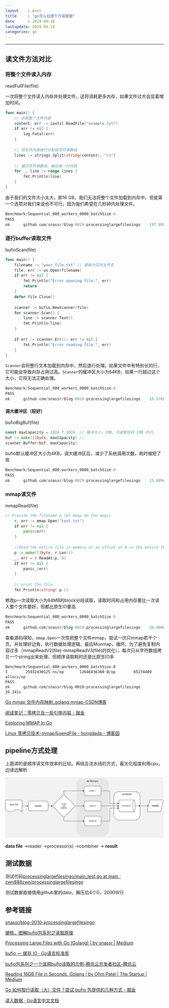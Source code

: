 ```yaml
---
layout    : post
title     : "go怎么处理千万级数据"
date      : 2024-04-18
lastupdate: 2024-04-18
categories: go
---
```


----

## 读文件方法对比

### 将整个文件读入内存

readFullFile(file)

一次将整个文件读入内存并处理文件，这将消耗更多内存，如果文件过大会显着增加时间。

```go
func main() {
	// 读取整个文件内容
	content, err := ioutil.ReadFile("example.txt")
	if err != nil {
		log.Fatal(err)
	}

	// 将文件内容按行分割成字符串数组
	lines := strings.Split(string(content), "\n")

	// 遍历字符串数组，输出每一行内容
	for _, line := range lines {
		fmt.Println(line)
	}
}
```

由于我们的文件大小太大，即16 GB，我们无法将整个文件加载到内存中。但是第一个选项对我们来说也不可行，因为我们希望在几秒钟内处理文件。

```go
Benchmark/Sequential_000_workers_0000_batchSize-8                      1        197251508333 ns/op      17140040864 B/op        43544146 allocs/op
PASS
ok      github.com/snassr/blog-0010-processinglargefilesingo    197.898s

```



### 逐行buffer读取文件

bufioScan(file)

```go
func main() {
    filename := "your_file.txt" // 替换为实际文件名
    file, err := os.Open(filename)
    if err != nil {
        fmt.Println("Error opening file:", err)
        return
    }
    defer file.Close()

    scanner := bufio.NewScanner(file)
    for scanner.Scan() {
        line := scanner.Text()
        fmt.Println(line)
    }

    if err := scanner.Err(); err != nil {
        fmt.Println("Error reading file:", err)
    }
}
```

`Scanner`会将整行文本加载到内存中，然后逐行处理。如果文件中有特别长的行，它可能会导致内存占用过高。`Scanner`的缓冲区大小为64KB，如果一行超过这个大小，它将无法正确处理。

```go
Benchmark/Sequential_000_workers_0000_batchSize-8                      1        16439025625 ns/op       12646394264 B/op        65274099 allocs/op
PASS
ok      github.com/snassr/blog-0010-processinglargefilesingo    16.576s
```



#### 调大缓冲区（较好）

bufioBigBuf(file)

```go
const maxCapacity = 1024 * 1024  // 缓冲大小，1MB，可读取任何 1MB 的行。
buf := make([]byte, maxCapacity) // 
scanner.Buffer(buf, maxCapacity)
```

bufio默认缓冲区大小为4KB，调大缓冲区后，减少了系统调用次数，耗时缩短了些

```go
Benchmark/Sequential_000_workers_0000_batchSize-8                      1        16792737333 ns/op       12646410976 B/op    65274179 allocs/op
PASS
ok      github.com/snassr/blog-0010-processinglargefilesingo    15.889s
```



### mmap读文件

mmapRead(file)

```go
// Provide the filename & let mmap do the magic
	r, err := mmap.Open("text.txt")
	if err != nil {
		panic(err)
	}

	//Read the entire file in memory at an offset of 0 => the entire thing
	p := make([]byte, r.Len())
	_, err = r.ReadAt(p, 0)
	if err != nil {
		panic_(err)
	}

	// print the file
	fmt.Println(string( p ))
```

修改p一次读取大小为64MB的block分段读取，读取时间和占用内存要比一次读入整个文件要好，但都比原生IO要高

```go
Benchmark/Sequential_000_workers_0000_batchSize-8                      1        38172455750 ns/op       17152662584 B/op    43544770 allocs/op
PASS
ok      github.com/snassr/blog-0010-processinglargefilesingo    38.900s
```

查看源码得知，`mmap.Open`一次性把整个文件mmap，尝试一次只mmap若干个页，并处理好边角，执行数据处理逻辑，最后Munmap，循环。为了避免复制内容过多（mmapReadV2(file)-mmapReadV3(file)的优化），每次只从字符数组拷贝一个string出来处理，但顺序读取耗时还是比原生IO多

```
Benchmark/Sequential_000_workers_0000_batchSize-8                      1        25932430125 ns/op       12646436360 B/op        65274409 allocs/op
PASS
ok      github.com/snassr/blog-0010-processinglargefilesingo    26.341s
```





[Go mmap 文件内存映射_golang mmap-CSDN博客](https://blog.csdn.net/baidu_32452525/article/details/131313142)

[阅读笔记：零拷贝及一些引申内容 - 掘金](https://juejin.cn/post/6854573213452599310#heading-5)

[Exploring MMAP In Go](https://ghvsted.com/blog/exploring-mmap-in-go/)

[Linux 零拷贝技术-mmap与sendFile - hongdada - 博客园](https://www.cnblogs.com/hongdada/p/16926179.html)

## pipeline方式处理

上面讲的是顺序读文件效率的比较。再结合流水线的方式，最大化程度利用cpu，边读边解析

![image-20240415163805788](/assets/img/2024-04-18-process-large-data-in-go-zh/image-20240415163805788.png)

**data file** →reader →processor(s) →combiner → **result**



## 测试数据

测试代码[processinglargefilesingo/main_test.go at main · zwn888zwn/processinglargefilesingo](https://github.com/zwn888zwn/processinglargefilesingo/blob/main/main_test.go#L136)

测试数据直接借用github里的data，解压后4个G，2000W行



## 参考链接

[snassr/blog-0010-processinglargefilesingo](https://github.com/snassr/blog-0010-processinglargefilesingo)

[硬核，图解bufio包系列之读取原理](https://mp.weixin.qq.com/s?__biz=MzkyMjE5Mzg3Nw==&mid=2247486295&idx=3&sn=a253da7689f8d12bcc1c315d866c63a5&chksm=c1f951edf68ed8fb2883332a029ece284534c9a7b3d6f2292167466b2805a2001844aa0d1d54#rd)



[Processing Large Files with Go (Golang) | by snassr | Medium](https://medium.com/@snassr/processing-large-files-in-go-golang-6ea87effbfe2)

[bufio — 缓存 IO · Go语言标准库](https://books.studygolang.com/The-Golang-Standard-Library-by-Example/chapter01/01.4.html)



[bufio包系列之一个误用bufio读取的示例-腾讯云开发者社区-腾讯云](https://cloud.tencent.com/developer/article/2211939?areaId=106001)

[Reading 16GB File in Seconds, Golang | by Ohm Patel | The Startup | Medium](https://medium.com/swlh/processing-16gb-file-in-seconds-go-lang-3982c235dfa2)

[Go 如何按行读取（大）文件？尝试 bufio 包提供的几种方式 - 掘金](https://juejin.cn/post/7338611185190977599#heading-7)

[读入数据 · Go语言中文文档](https://www.topgoer.com/项目/千万数据过滤/读入数据.html)
